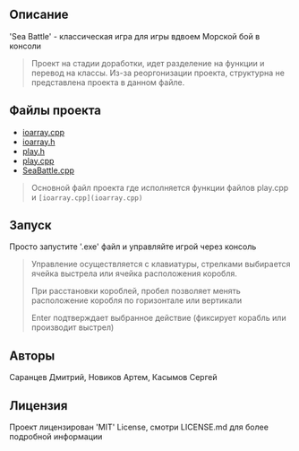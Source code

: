 ## Описание
'Sea Battle' - классическая игра для игры вдвоем Морской бой в консоли
>Проект на стадии доработки, идет разделение на функции и перевод на классы.
>Из-за реоргонизации проекта, структурна не представлена проекта в данном файле.

## Файлы проекта

- [ioarray.cpp](ioarray.cpp)
- [ioarray.h](ioarray.h)
- [play.h](play.h)
- [play.cpp](play.cpp)
- [SeaBattle.cpp](SeaBattle.cpp)
> Основной файл проекта
> где исполняется функции файлов
> play.cpp и `[ioarray.cpp](ioarray.cpp)`


## Запуск
Просто запустите '.exe' файл и управляйте игрой через консоль
> Управление осуществляется с клавиатуры, стрелками выбирается ячейка выстрела или ячейка расположения коробля.
>
> При расстановки короблей, пробел позволяет менять расположение коробля по горизонтале или вертикали
>
> Enter подтверждает выбранное действие (фиксирует корабль или производит выстрел)

## Авторы
Саранцев Дмитрий, Новиков Артем, Касымов Сергей

## Лицензия
Проект лицензирован 'MIT' License, смотри LICENSE.md для более подробной информации
